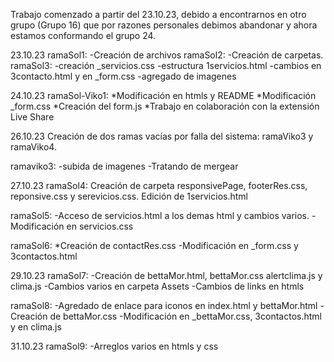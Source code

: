 Trabajo comenzado a partir del 23.10.23, debido a encontrarnos en otro grupo (Grupo 16) que por razones personales debimos abandonar y ahora estamos conformando el grupo 24.




23.10.23
ramaSol1:
-Creación de archivos
ramaSol2:
-Creación de carpetas.
ramaSol3:
-creación _servicios.css
-estructura 1servicios.html
-cambios en 3contacto.html y en _form.css
-agregado de imagenes

24.10.23
ramaSol-Viko1:
*Modificación en htmls y README
*Modificación _form.css
*Creación del form.js
*Trabajo en colaboración con la extensión Live Share

26.10.23
Creación de dos ramas vacías por falla del sistema: ramaViko3 y ramaViko4.

ramaviko3:
-subida de imagenes
-Tratando de mergear

27.10.23
ramaSol4:
Creación de  carpeta responsivePage, footerRes.css, reponsive.css y serevicios.css.
Edición de 1servicios.html

ramaSol5:
-Acceso de servicios.html a los demas html y cambios varios.
-Modificación en servicios.css

ramaSol6:
*Creación de contactRes.css
-Modificación en _form.css y 3contactos.html

29.10.23
ramaSol7:
-Creación de bettaMor.html, bettaMor.css alertclima.js y clima.js
-Cambios varios en carpeta Assets
-Cambios de links en htmls

ramaSol8:
-Agredado de enlace para iconos en index.html y bettaMor.html
-Creación de bettaMor.css
-Modificación en _bettaMor.css, 3contactos.html y en clima.js

31.10.23
ramaSol9:
-Arreglos varios en htmls y css